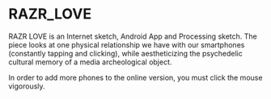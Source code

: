 # RAZR_LOVE
RAZR LOVE is an Internet sketch, Android App and Processing sketch. 
The piece looks at one physical relationship we have with our smartphones 
(constantly tapping and clicking), while aestheticizing the psychedelic 
cultural memory of a media archeological object. 

In order to add more phones to the online version, you must click the mouse vigorously.
